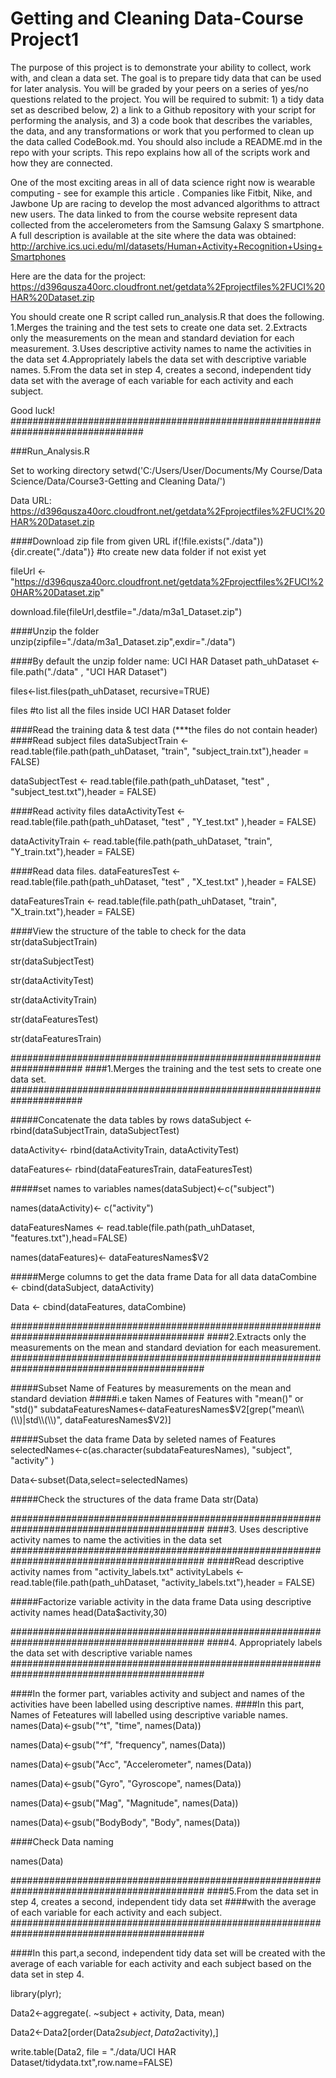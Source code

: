 # Getting and Cleaning Data-Course Project1
The purpose of this project is to demonstrate your ability to collect, work with, and clean a data set. The goal is to prepare tidy data that can be used for later analysis. You will be graded by your peers on a series of yes/no questions related to the project. You will be required to submit: 1) a tidy data set as described below, 2) a link to a Github repository with your script for performing the analysis, and 3) a code book that describes the variables, the data, and any transformations or work that you performed to clean up the data called CodeBook.md. You should also include a README.md in the repo with your scripts. This repo explains how all of the scripts work and how they are connected.  

One of the most exciting areas in all of data science right now is wearable computing - see for example  this article . Companies like Fitbit, Nike, and Jawbone Up are racing to develop the most advanced algorithms to attract new users. The data linked to from the course website represent data collected from the accelerometers from the Samsung Galaxy S smartphone. A full description is available at the site where the data was obtained: 
http://archive.ics.uci.edu/ml/datasets/Human+Activity+Recognition+Using+Smartphones 

Here are the data for the project: 
https://d396qusza40orc.cloudfront.net/getdata%2Fprojectfiles%2FUCI%20HAR%20Dataset.zip 

You should create one R script called run_analysis.R that does the following. 
1.Merges the training and the test sets to create one data set.
2.Extracts only the measurements on the mean and standard deviation for each measurement. 
3.Uses descriptive activity names to name the activities in the data set
4.Appropriately labels the data set with descriptive variable names.
5.From the data set in step 4, creates a second, independent tidy data set with the average of each variable for each activity and each subject.

Good luck!
################################################################################

###Run_Analysis.R

Set to working directory
setwd('C:/Users/User/Documents/My Course/Data Science/Data/Course3-Getting and Cleaning Data/')

Data URL: https://d396qusza40orc.cloudfront.net/getdata%2Fprojectfiles%2FUCI%20HAR%20Dataset.zip 

####Download zip file from given URL
if(!file.exists("./data")){dir.create("./data")} #to create new data folder if not exist yet

fileUrl <- "https://d396qusza40orc.cloudfront.net/getdata%2Fprojectfiles%2FUCI%20HAR%20Dataset.zip"

download.file(fileUrl,destfile="./data/m3a1_Dataset.zip")

####Unzip the folder
unzip(zipfile="./data/m3a1_Dataset.zip",exdir="./data")

####By default the unzip folder name: UCI HAR Dataset
path_uhDataset <- file.path("./data" , "UCI HAR Dataset")

files<-list.files(path_uhDataset, recursive=TRUE)

files #to list all the files inside UCI HAR Dataset folder


####Read the training data & test data (***the files do not contain header)
####Read subject files
dataSubjectTrain <- read.table(file.path(path_uhDataset, "train", "subject_train.txt"),header = FALSE)

dataSubjectTest  <- read.table(file.path(path_uhDataset, "test" , "subject_test.txt"),header = FALSE)

####Read activity files
dataActivityTest  <- read.table(file.path(path_uhDataset, "test" , "Y_test.txt" ),header = FALSE)

dataActivityTrain <- read.table(file.path(path_uhDataset, "train", "Y_train.txt"),header = FALSE)

####Read data files.
dataFeaturesTest  <- read.table(file.path(path_uhDataset, "test" , "X_test.txt" ),header = FALSE)

dataFeaturesTrain <- read.table(file.path(path_uhDataset, "train", "X_train.txt"),header = FALSE)

####View the structure of the table to check for the data
str(dataSubjectTrain)

str(dataSubjectTest)

str(dataActivityTest)

str(dataActivityTrain)

str(dataFeaturesTest)

str(dataFeaturesTrain)

#####################################################################
####1.Merges the training and the test sets to create one data set.
#####################################################################

#####Concatenate the data tables by rows
dataSubject <- rbind(dataSubjectTrain, dataSubjectTest)

dataActivity<- rbind(dataActivityTrain, dataActivityTest)

dataFeatures<- rbind(dataFeaturesTrain, dataFeaturesTest)

#####set names to variables
names(dataSubject)<-c("subject")

names(dataActivity)<- c("activity")

dataFeaturesNames <- read.table(file.path(path_uhDataset, "features.txt"),head=FALSE)

names(dataFeatures)<- dataFeaturesNames$V2

#####Merge columns to get the data frame Data for all data
dataCombine <- cbind(dataSubject, dataActivity)

Data <- cbind(dataFeatures, dataCombine)

###########################################################################################
####2.Extracts only the measurements on the mean and standard deviation for each measurement.
###########################################################################################

#####Subset Name of Features by measurements on the mean and standard deviation
#####i.e taken Names of Features with "mean()" or "std()"
subdataFeaturesNames<-dataFeaturesNames$V2[grep("mean\\(\\)|std\\(\\)", dataFeaturesNames$V2)]

#####Subset the data frame Data by seleted names of Features
selectedNames<-c(as.character(subdataFeaturesNames), "subject", "activity" )

Data<-subset(Data,select=selectedNames)

#####Check the structures of the data frame Data
str(Data)

###########################################################################################
####3. Uses descriptive activity names to name the activities in the data set
###########################################################################################
#####Read descriptive activity names from "activity_labels.txt"
activityLabels <- read.table(file.path(path_uhDataset, "activity_labels.txt"),header = FALSE)

#####Factorize variable activity in the data frame Data using descriptive activity names
head(Data$activity,30)

###########################################################################################
####4. Appropriately labels the data set with descriptive variable names
###########################################################################################

####In the former part, variables activity and subject and names of the activities have been labelled using descriptive names.
####In this part, Names of Feteatures will labelled using descriptive variable names.
names(Data)<-gsub("^t", "time", names(Data))

names(Data)<-gsub("^f", "frequency", names(Data))

names(Data)<-gsub("Acc", "Accelerometer", names(Data))

names(Data)<-gsub("Gyro", "Gyroscope", names(Data))

names(Data)<-gsub("Mag", "Magnitude", names(Data))

names(Data)<-gsub("BodyBody", "Body", names(Data))

####Check Data naming

names(Data)

###########################################################################################
####5.From the data set in step 4, creates a second, independent tidy data set 
####with the average of each variable for each activity and each subject.
###########################################################################################

####In this part,a second, independent tidy data set will be created with the average of each variable for each activity and each subject based on the data set in step 4.

library(plyr);

Data2<-aggregate(. ~subject + activity, Data, mean)

Data2<-Data2[order(Data2$subject,Data2$activity),]

write.table(Data2, file = "./data/UCI HAR Dataset/tidydata.txt",row.name=FALSE)





